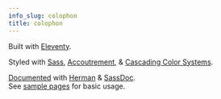 ```yaml
---
info_slug: colophon
title: colophon
---
```


Built with
[Eleventy](https://11ty.io/).

Styled with
[Sass](https://sass-lang.com/),
[Accoutrement](/accoutrement/), &
[Cascading Color Systems](/cascading-colors/).

[Documented](/style/) with
[Herman](/herman/) & [SassDoc](https://sassdoc.com/).\
See [sample pages](/sample/)
for basic usage.
